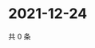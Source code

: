# 2021-12-24

共 0 条

<!-- BEGIN WEIBO -->
<!-- 最后更新时间 Fri Dec 24 2021 14:01:22 GMT+0800 (China Standard Time) -->

<!-- END WEIBO -->
